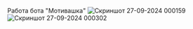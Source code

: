 Работа бота "Мотивашка"
![Скриншот 27-09-2024 000159](https://github.com/user-attachments/assets/f9db9a45-1c31-4412-b3fc-02409589feb6)
![Скриншот 27-09-2024 000302](https://github.com/user-attachments/assets/732ae8cb-757c-43f2-9c8c-57e0bfd3b8f2)
